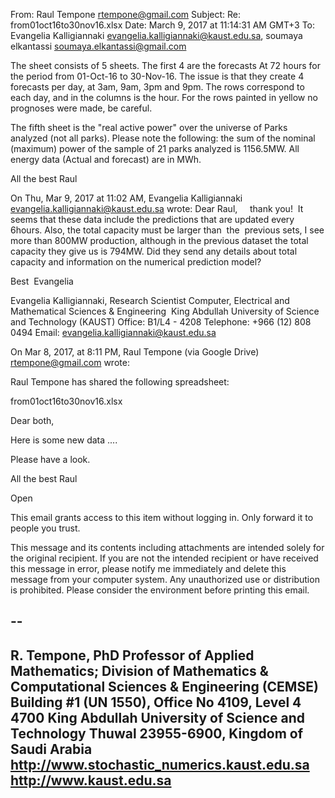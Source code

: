 From: Raul Tempone <rtempone@gmail.com>
Subject: Re: from01oct16to30nov16.xlsx
Date: March 9, 2017 at 11:14:31 AM GMT+3
To: Evangelia Kalligiannaki <evangelia.kalligiannaki@kaust.edu.sa>, soumaya elkantassi <soumaya.elkantassi@gmail.com>

The sheet consists of 5 sheets. The first 4 are the forecasts
At 72 hours for the period from 01-Oct-16 to 30-Nov-16. The issue is
that they create 4 forecasts per day, at 3am, 9am, 3pm and 9pm.
The rows correspond to each day, and in the columns is the hour.
For the rows painted in yellow no prognoses were made, be careful.

The fifth sheet is the "real active power" over the universe of
Parks analyzed (not all parks). Please note the following: the sum of the nominal (maximum) power of the sample of
21 parks analyzed is 1156.5MW. All energy data
(Actual and forecast) are in MWh.

All the best
Raul

On Thu, Mar 9, 2017 at 11:02 AM, Evangelia Kalligiannaki ‪<evangelia.kalligiannaki@kaust.edu.sa>‬ wrote:
Dear Raul,
    thank you! 
It seems that these data include the predictions that are updated every 6hours.
Also, the total capacity must be larger than  the  previous sets, I see more than 800MW production, although in the previous dataset the total capacity they give us is 794MW.
Did they send any details about total capacity and information on the numerical prediction model?

Best 
Evangelia


Evangelia Kalligiannaki, Research Scientist
Computer, Electrical and Mathematical Sciences & Engineering 
King Abdullah University of Science and Technology (KAUST)
Office: B1/L4 - 4208
Telephone: +966 (12) 808 0494
Email: evangelia.kalligiannaki@kaust.edu.sa







On Mar 8, 2017, at 8:11 PM, Raul Tempone (via Google Drive) <rtempone@gmail.com> wrote:



Raul Tempone has shared the following spreadsheet:

 
from01oct16to30nov16.xlsx





Dear both,

Here is some new data ....

Please have a look.

All the best
Raul

Open

This email grants access to this item without logging in. Only forward it to people you trust.





This message and its contents including attachments are intended solely for the original recipient. If you are not the intended recipient or have received this message in error, please notify me immediately and delete this message from your computer system. Any unauthorized use or distribution is prohibited. Please consider the environment before printing this email.



-- 
------------------------------
R. Tempone, PhD
Professor of Applied Mathematics;
Division of Mathematics & Computational Sciences & Engineering (CEMSE)
Building #1 (UN 1550), Office No 4109, Level 4
4700 King Abdullah University of Science and Technology
Thuwal 23955-6900, Kingdom of Saudi Arabia
http://www.stochastic_numerics.kaust.edu.sa
http://www.kaust.edu.sa
------------------------------


